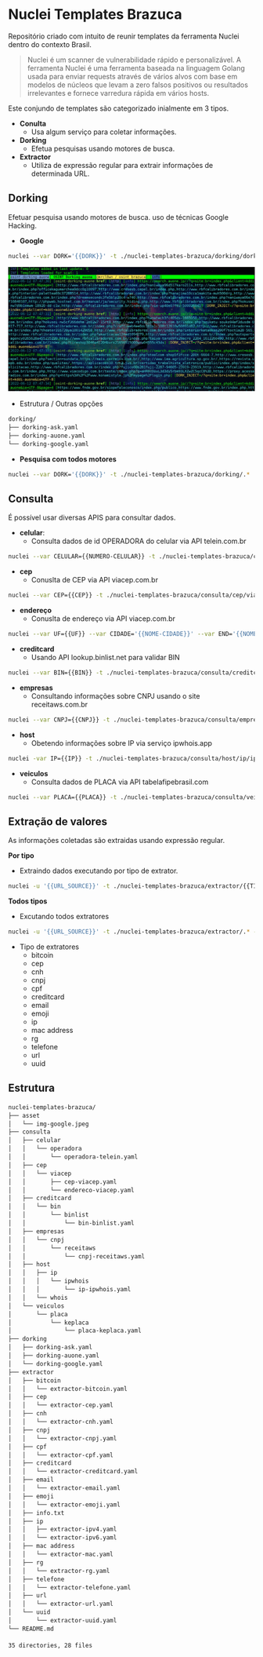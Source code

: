 # Nuclei Templates Brazuca
Repositório criado com intuito de reunir templates da ferramenta Nuclei dentro do contexto Brasil.

> Nuclei é um scanner de vulnerabilidade rápido e personalizável. A ferramenta Nuclei é uma ferramenta baseada na linguagem Golang usada para enviar requests através de vários alvos com base em modelos de núcleos que levam a zero falsos positivos ou resultados irrelevantes e fornece varredura rápida em vários hosts.

Este conjundo de templates são categorizado inialmente em 3 tipos.

- **Conulta**
    - Usa algum serviço para coletar informações.
- **Dorking**
    - Efetua pesquisas usando motores de busca.
- **Extractor**
    - Utiliza de expressão regular para extrair informações de determinada URL.


## Dorking
Efetuar pesquisa usando motores de busca. uso de técnicas Google Hacking.
- **Google**
```bash
nuclei --var DORK='{{DORK}}' -t ./nuclei-templates-brazuca/dorking/dorking-{{NOME-MOTOR-DE-BUSCA}}.yaml  -vv
```
![Google](/asset/img-google.jpeg)

- Estrutura / Outras opções
```bash
dorking/
├── dorking-ask.yaml
├── dorking-auone.yaml
└── dorking-google.yaml
```
- **Pesquisa com todos motores**
```bash
nuclei --var DORK='{{DORK}}' -t ./nuclei-templates-brazuca/dorking/.*  -vv
```

## Consulta
É possível usar diversas APIS para consultar dados.

- **celular**: 
    - Consulta dados de id OPERADORA do celular via API telein.com.br
```bash
nuclei --var CELULAR={{NUMERO-CELULAR}} -t ./nuclei-templates-brazuca/consulta/celular/operadora/ -vv
```
- **cep**
    - Conuslta de CEP via API viacep.com.br
```bash
nuclei --var CEP={{CEP}} -t ./nuclei-templates-brazuca/consulta/cep/viacep/cep-viacep.yaml -vv
```
- **endereço**
    - Conuslta de endereço via API viacep.com.br
```bash
nuclei --var UF={{UF}} --var CIDADE='{{NOME-CIDADE}}' --var END='{{NOME-RUA}}' -t ./nuclei-templates-brazuca/consulta/cep/viacep/endereco-viacep.yaml -vv
```
- **creditcard**
    - Usando API lookup.binlist.net para validar BIN 
```bash
nuclei --var BIN={{BIN}} -t ./nuclei-templates-brazuca/consulta/creditcard/bin/binlist/bin-binlist.yaml -vv
```
- **empresas**
    - Consultando informações sobre CNPJ usando o site receitaws.com.br
```bash
nuclei --var CNPJ={{CNPJ}} -t ./nuclei-templates-brazuca/consulta/empresas/cnpj/receitaws/cnpj-receitaws.yaml -vv
```
- **host**
    - Obetendo informações sobre IP via serviço ipwhois.app
```bash
nuclei -var IP={{IP}} -t ./nuclei-templates-brazuca/consulta/host/ip/ipwhois/ip-ipwhois.yaml -vv
```
- **veiculos**
    -  Consulta dados de PLACA via API tabelafipebrasil.com
```bash
nuclei --var PLACA={{PLACA}} -t ./nuclei-templates-brazuca/consulta/veiculos/placa/tabelafipebrasil/placa-tabelafipebrasil.yaml -vv
```

## Extração de valores
As informações coletadas são extraidas usando expressão regular.

**Por tipo**
- Extraindo dados executando por tipo de extrator.
```bash
nuclei -u '{{URL_SOURCE}}' -t ./nuclei-templates-brazuca/extractor/{{TIPO}}/{{NOME-EXTRATOR}}.yaml -vv
```
**Todos tipos**
- Excutando todos extratores
```bash
nuclei -u '{{URL_SOURCE}}' -t ./nuclei-templates-brazuca/extractor/.* -vv
```

- Tipo de extratores
    - bitcoin
    - cep
    - cnh
    - cnpj
    - cpf
    - creditcard
    - email
    - emoji
    - ip
    - mac address
    - rg
    - telefone
    - url
    - uuid

## Estrutura
```bash
nuclei-templates-brazuca/
├── asset
│   └── img-google.jpeg
├── consulta
│   ├── celular
│   │   └── operadora
│   │       └── operadora-telein.yaml
│   ├── cep
│   │   └── viacep
│   │       ├── cep-viacep.yaml
│   │       └── endereco-viacep.yaml
│   ├── creditcard
│   │   └── bin
│   │       └── binlist
│   │           └── bin-binlist.yaml
│   ├── empresas
│   │   └── cnpj
│   │       └── receitaws
│   │           └── cnpj-receitaws.yaml
│   ├── host
│   │   ├── ip
│   │   │   └── ipwhois
│   │   │       └── ip-ipwhois.yaml
│   │   └── whois
│   └── veiculos
│       └── placa
│           └── keplaca
│               └── placa-keplaca.yaml
├── dorking
│   ├── dorking-ask.yaml
│   ├── dorking-auone.yaml
│   └── dorking-google.yaml
├── extractor
│   ├── bitcoin
│   │   └── extractor-bitcoin.yaml
│   ├── cep
│   │   └── extractor-cep.yaml
│   ├── cnh
│   │   └── extractor-cnh.yaml
│   ├── cnpj
│   │   └── extractor-cnpj.yaml
│   ├── cpf
│   │   └── extractor-cpf.yaml
│   ├── creditcard
│   │   └── extractor-creditcard.yaml
│   ├── email
│   │   └── extractor-email.yaml
│   ├── emoji
│   │   └── extractor-emoji.yaml
│   ├── info.txt
│   ├── ip
│   │   ├── extractor-ipv4.yaml
│   │   └── extractor-ipv6.yaml
│   ├── mac address
│   │   └── extractor-mac.yaml
│   ├── rg
│   │   └── extractor-rg.yaml
│   ├── telefone
│   │   └── extractor-telefone.yaml
│   ├── url
│   │   └── extractor-url.yaml
│   └── uuid
│       └── extractor-uuid.yaml
└── README.md

35 directories, 28 files
```